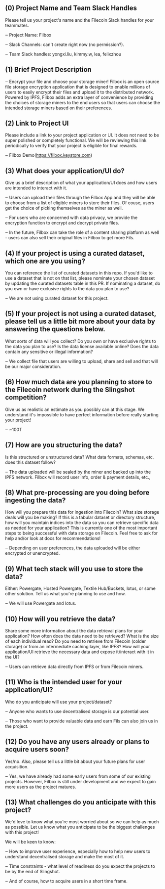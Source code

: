 ## (0) Project Name and Team Slack Handles
Please tell us your project's name and the Filecoin Slack handles for your teammates.

‒ Project Name: Filbox

‒ Slack Channels: can't create right now (no permission?).

‒ Team Slack handles: yongxi.liu, kimmy.w, lea, felixzhou 

## (1) Brief Project Description

‒ Encrypt your file and choose your storage miner! Filbox is an open source file storage encryption application that is designed to enable millions of users to easily encrypt their files and upload it to the distributed network. Powered by IPFS, Filbox adds an extra layer of convenience by providing the choices of storage miners to the end users so that users can choose the intended storage miners based on their preferences. 

## (2) Link to Project UI
Please include a link to your project application or UI. It does not need to be super polished or completely functional. We will be reviewing this link periodically to verify that your project is eligible for final rewards.

‒ Filbox Demo(https://filbox.keystore.com)



## (3) What does your application/UI do?
Give us a brief description of what your application/UI does and how users are intended to interact with it.



‒ Users can upload their files through the Filbox App and they will be able to choose from a list of eligible miners to store their files. Of couse, users get the choice of picking themselves as the miner as well.

‒ For users who are concerned with data privacy, we provide the encryption function to encrypt and decrypt private files.

‒ In the future, Filbox can take the role of a content sharing platform as well - users can also sell their original files in Filbox to get more Fils.

## (4) If your project is using a curated dataset, which one are you using?
You can reference the list of curated datasets in this repo. If you'd like to use a dataset that is not on that list, please nominate your chosen dataset by updating the curated datasets table in this PR. If nominating a dataset, do you own or have exclusive rights to the data you plan to use?

‒ We are not using curated dataset for this project. 
## (5) If your project is not using a curated dataset, please tell us a little bit more about your data by answering the questions below.
What sorts of data will you collect? Do you own or have exclusive rights to the data you plan to use? Is the data license available online? Does the data contain any sensitive or illegal information?

‒ We collect file that users are willing to upload, share and sell and that will be our major consideration.

## (6) How much data are you planning to store to the Filecoin network during the Slingshot competition?
Give us as realistic an estimate as you possibly can at this stage. We understand it's impossible to have perfect information before really starting your project!

‒ ~100T

## (7) How are you structuring the data?
Is this structured or unstructured data? What data formats, schemas, etc. does this dataset follow?

‒ The data uploaded will be sealed by the miner and backed up into the IPFS network. Filbox will record user info, order & payment details, etc.,

## (8) What pre-processing are you doing before ingesting the data?
How will you prepare this data for ingestion into Filecoin? What size storage deals will you be making? If this is a tabular dataset or directory structure, how will you maintain indices into the data so you can retrieve specific data as needed for your application? This is currently one of the most important steps to being successful with data storage on Filecoin. Feel free to ask for help and/or look at docs for recommendations!

‒ Depending on user preferences, the data uploaded will be either encrypted or unencrypted.

## (9) What tech stack will you use to store the data?
Either: Powergate, Hosted Powergate, Textile Hub/Buckets, lotus, or some other solution. Tell us what you're planning to use and how.

‒ We will use Powergate and lotus.

## (10) How will you retrieve the data?
Share some more information about the data retrieval plans for your application? How often does the data need to be retrieved? What is the size of each individual read? Do you need to retrieve from Filecoin (colder storage) or from an intermediate caching layer, like IPFS? How will your application/UI retrieve the necessary data and expose it/interact with it in the UI?

‒ Users can retrieve data directly from IPFS or from Filecoin miners.

## (11) Who is the intended user for your application/UI?
Who do you anticipate will use your project/dataset?

‒ Anyone who wants to use decentralised storage is our potential user. 

‒ Those who want to provide valuable data and earn Fils can also join us in the project.

## (12) Do you have any users already or plans to acquire users soon?
Yes/no. Also, please tell us a little bit about your future plans for user acquisition.

‒ Yes, we have already had some early users from some of our existing projects. However, Filbox is still under development and we expect to gain more users as the project matures. 

## (13) What challenges do you anticipate with this project?
We'd love to know what you're most worried about so we can help as much as possible. Let us know what you anticipate to be the biggest challenges with this project!

We will be keen to know:

‒ How to improve user experience, especially how to help new users to understand decentralised storage and make the most of it.

‒ Time constraints - what level of readiness do you expect the projects to be by the end of Slingshot.

‒ And of course, how to acquire users in a short time frame.
